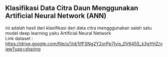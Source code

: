 ## Klasifikasi Data Citra Daun Menggunakan Artificial Neural Network (ANN)
ini adalah hasil dari klasifikasi dari data citra mengggunakan salah satu model deep learning yaitu Artificial Neural Network <br>
Link dataset : https://drive.google.com/file/u/1/d/1ifFSNg2Y2orPp7Iyis_0V645S_k3gYHZ/view?usp=sharing
